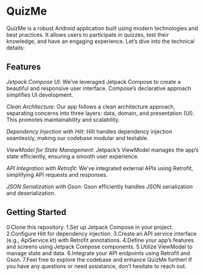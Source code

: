 # QuizMe
QuizMe is a robust Android application built using modern technologies and best practices. It allows users to participate in quizzes, test their knowledge, and have an engaging experience. 
Let’s dive into the technical details:


## Features

*Jetpack Compose UI*: We’ve leveraged Jetpack Compose to create a beautiful and responsive user interface. Compose’s declarative approach simplifies UI development.

*Clean Architecture*: Our app follows a clean architecture approach, separating concerns into three layers: data, domain, and presentation (UI). This promotes maintainability and scalability.

*Dependency Injection with Hilt*: Hilt handles dependency injection seamlessly, making our codebase modular and testable.

*ViewModel for State Management*: Jetpack’s ViewModel manages the app’s state efficiently, ensuring a smooth user experience.

*API Integration with Retrofit*: We’ve integrated external APIs using Retrofit, simplifying API requests and responses.

*JSON Serialization with Gson*: Gson efficiently handles JSON serialization and deserialization.


## Getting Started

0.Clone this repository.
1.Set up Jetpack Compose in your project.
2.Configure Hilt for dependency injection.
3.Create an API service interface (e.g., ApiService.kt) with Retrofit annotations.
4.Define your app’s features and screens using Jetpack Compose components.
5.Utilize ViewModel to manage state and data.
6.Integrate your API endpoints using Retrofit and Gson.
7.Feel free to explore the codebase and enhance QuizMe further! If you have any questions or need assistance, don’t hesitate to reach out.
